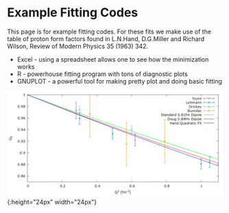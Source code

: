 # Example Fitting Codes

This page is for example fitting codes.    For these fits we make use of the table of proton form factors
found in L.N.Hand, D.G.Miller and Richard Wilson, Review of Modern Physics 35 (1963) 342.

* Excel - using a spreadsheet allows one to see how the minimization works
* R - powerhouse fitting program with tons of diagnostic plots
* GNUPLOT - a powerful tool for making pretty plot and doing basic fitting

![alt text](https://github.com/JeffersonLab/Example-Fitting-Codes/blob/master/GNUPLOT/gnuplot-output.png){:height="24px" width="24px"}
